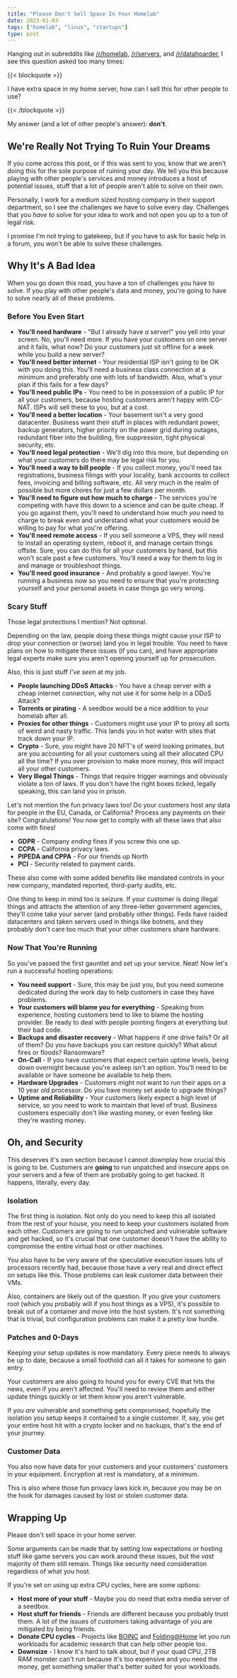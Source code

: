 ```yaml
---
title: "Please Don't Sell Space In Your Homelab"
date: 2023-01-03
tags: ["homelab", "linux", "startups"]
type: post
---
```


Hanging out in subreddits like [/r/homelab](https://reddit.com/r/homelab/),
[/r/servers](https://reddit.com/r/servers), and
[/r/datahoarder](https://reddit.com/r/datahoarder), I see this question asked
too many times:

{{< blockquote >}}

I have extra space in my home server, how can I sell this for other people to
use?

{{< /blockquote >}}

My answer (and a lot of other people's answer): **don't**.

## We're Really Not Trying To Ruin Your Dreams

If you come across this post, or if this was sent to you, know that we aren't
doing this for the sole purpose of ruining your day.  We tell you this because
playing with other people's services and money introduces a host of potential
issues, stuff that a lot of people aren't able to solve on their own.

Personally, I work for a medium sized hosting company in their support
department, so I see the challenges we have to solve every day.  Challenges that
you _have to_ solve for your idea to work and not open you up to a ton of legal
risk.

I promise I'm not trying to gatekeep, but if you have to ask for basic help in a
forum, you won't be able to solve these challenges.

## Why It's A Bad Idea

When you go down this road, you have a ton of challenges you have to solve.  If
you play with other people's data and money, you're going to have to solve
nearly all of these problems.

### Before You Even Start

* **You'll need hardware** - "But I already have _a_ server!" you yell into your
  screen.  No, you'll need more.  If you have your customers on one server and
  it fails, what now?  Do your customers just sit offline for a week while you
  build a new server?
* **You'll need better internet** - Your residential ISP isn't going to be OK
  with you doing this.  You'll need a business class connection at a minimum and
  preferably one with lots of bandwidth.  Also, what's your plan if this fails
  for a few days?
* **You'll need public IPs** - You need to be in possession of a public IP for
  all your customers, because hosting customers aren't happy with CG-NAT.  ISPs
  will sell these to you, but at a cost.
* **You'll need a better location** - Your basement isn't a very good
  datacenter.  Business want their stuff in places with redundant power, backup
  generators, higher priority on the power grid during outages, redundant fiber
  into the building, fire suppression, tight physical security, etc.
* **You'll need legal protection** - We'll dig into this more, but depending on
  what your customers do there may be legal risk for you.
* **You'll need a way to bill people** - If you collect money, you'll need tax
  registrations, business filings with your locality, bank accounts to collect
  fees, invoicing and billing software, etc.  All very much in the realm of
  possible but more chores for just a few dollars per month.
* **You'll need to figure out how much to charge** - The services you're
  competing with have this down to a science and can be quite cheap.  If you go
  against them, you'll need to understand how much _you_ need to charge to break
  even and understand what your customers would be willing to pay for what
  you're offering.
* **You'll need remote access** - If you sell someone a VPS, they will need to
  install an operating system, reboot it, and manage certain things offsite.
  Sure, you can do this for all your customers by hand, but this won't scale
  past a few customers.  You'll need a way for them to log in and manage or
  troubleshoot things.
* **You'll need good insurance** - And probably a good lawyer.  You're running a
  business now so you need to ensure that you're protecting yourself and your
  personal assets in case things go very wrong.

### Scary Stuff

Those legal protections I mention?  Not optional.

Depending on the law, people doing these things might cause your ISP to drop
your connection or (worse) land you in legal trouble.  You need to have plans on
how to mitigate these issues (if you can), and have appropriate legal experts
make sure you aren't opening yourself up for prosecution.

Also, this is just stuff _I've seen_ at my job.

* **People launching DDoS Attacks** - You have a cheap server with a cheap
  internet connection, why not use it for some help in a DDoS Attack?
* **Torrents or pirating** - A seedbox would be a nice addition to your homelab
  after all.
* **Proxies for other things** - Customers might use your IP to proxy all sorts
  of weird and nasty traffic.  This lands you in hot water with sites that track
  down your IP.
* **Crypto** - Sure, you might have 20 NFT's of weird looking primates, but are
  you accounting for all your customers using all their allocated CPU all the
  time?  If you over provision to make more money, this will impact all your
  other customers.
* **Very Illegal Things** - Things that require trigger warnings and obviously
  violate a ton of laws.  If you don't have the right boxes ticked, legally
  speaking, this can land you in prison.

Let's not mention the fun privacy laws too!  Do your customers host any data for
people in the EU, Canada, or California?  Process any payments on their site?
Congratulations! You now get to comply with all these laws that also come with
fines!

* **GDPR** - Company _ending_ fines if you screw this one up.
* **CCPA** - California privacy laws.
* **PIPEDA and CPPA** - For our friends up North
* **PCI** - Security related to payment cards.

These also come with some added benefits like mandated controls in your new
company, mandated reported, third-party audits, etc.

One thing to keep in mind too is seizure.  If your customer is doing illegal
things and attracts the attention of any three-letter government agencies,
they'll come take your server (and probably other things).  Feds have raided
datacenters and taken servers used in things like botnets, and they probably
don't care too much that your other customers share hardware.

### Now That You're Running

So you've passed the first gauntlet and set up your service.  Neat!  Now let's
run a successful hosting operations:

* **You need support** - Sure, this may be just you, but you need someone
  dedicated during the work day to help customers in case they have problems.
* **Your customers will blame you for everything** - Speaking from experience,
  hosting customers tend to like to blame the hosting provider.  Be ready to
  deal with people pointing fingers at everything but their bad code.
* **Backups and disaster recovery** - What happens if one drive fails?  Or all
  of them?  Do you have backups you can restore quickly?  What about fires or
  floods?  Ransomware?
* **On-Call** - If you have customers that expect certain uptime levels, being
  down overnight because you're asleep isn't an option.  You'll need to be
  available or have someone be available to help them.
* **Hardware Upgrades** - Customers might not want to run their apps on a 10
  year old processor.  Do you have money set aside to upgrade things?
* **Uptime and Reliability** - Your customers likely expect a high level of
  service, so you need to work to maintain that level of trust.  Business
  customers especially don't like wasting money, or even feeling like they're
  wasting money.

## Oh, and Security

This deserves it's own section because I cannot downplay how crucial this is
going to be.  Customers are **going** to run unpatched and insecure apps on your
servers and a few of them are probably going to get hacked.  It happens,
literally, every day.

### Isolation

The first thing is isolation.  Not only do you need to keep this all isolated
from the rest of your house, you need to keep your customers isolated from each
other.  Customers are going to run unpatched and vulnerable software and get
hacked, so it's crucial that one customer doesn't have the ability to compromise
the entire virtual host or other machines.

You also have to be very aware of the speculative execution issues lots of
processors recently had, because those have a very real and direct effect on
setups like this.  Those problems can leak customer data between their VMs.

Also, containers are likely out of the question.  If you give your customers
root (which you probably will if you host things as a VPS), it's possible to
break out of a container and move into the host system.  It's not something that
is trivial, but configuration problems can make it a pretty low hurdle.

### Patches and 0-Days

Keeping your setup updates is now mandatory.  Every piece needs to always be up
to date, because a small foothold can all it takes for someone to gain entry.

Your customers are also going to hound you for every CVE that hits the news,
even if you aren't affected.  You'll need to review them and either update
things quickly or let them know you aren't vulnerable.

If you _are_ vulnerable and something gets compromised, hopefully the isolation
you setup keeps it contained to a single customer.  If, say, you get your entire
host hit with a crypto locker and no backups, that's the end of your journey.

### Customer Data

You also now have data for your customers and your customers' customers in your
equipment.  Encryption at rest is mandatory, at a minimum.

This is also where those fun privacy laws kick in, because _you_ may be on the
hook for damages caused by lost or stolen customer data.

## Wrapping Up

Please don't sell space in your home server.

Some arguments can be made that by setting low expectations or hosting stuff
like game servers you can work around these issues, but the _vast_ majority of
them still remain.  Things like security need consideration regardless of what
you host.

If you're set on using up extra CPU cycles, here are some options:

* **Host more of your stuff** - Maybe you do need that extra media server of a seedbox.
* **Host stuff for friends** - Friends are different because you probably trust
  them.  A lot of the issues of customers taking advantage of you are mitigated
  by being friends.
* **Donate CPU cycles** - Projects like [BOINC](https://boinc.berkeley.edu/) and
  [Folding@Home](https://foldingathome.org) let you run workloads for academic
  research that can help other people too.
* **Downsize** - I know it's hard to talk about, but if your quad CPU, 2TB RAM
  monster can't run because it's too expensive and you need the money, get
  something smaller that's better suited for your workloads.
